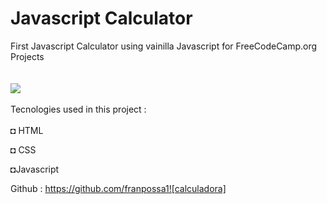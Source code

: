 # Javascript Calculator

First Javascript Calculator using vainilla Javascript for FreeCodeCamp.org Projects <br> <br><br>
<img src="https://user-images.githubusercontent.com/23302417/128897338-79c97552-7226-40f7-9e1c-335caa5c6035.jpg"/>
 <br><br>
Tecnologies used in this project : <br>
<br>◘ HTML

◘ CSS

◘Javascript


Github : https://github.com/franpossa1![calculadora]
